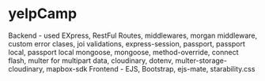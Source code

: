 # yelpCamp

Backend - used EXpress, RestFul Routes, middlewares, morgan middleware, custom error clases, joi validations, express-session, passport, passport local, passport local mongoose, mongoose, method-override, connect flash, multer for multipart data, cloudinary, dotenv, multer-storage-cloudinary, mapbox-sdk
Frontend - EJS, Bootstrap, ejs-mate, starability.css
